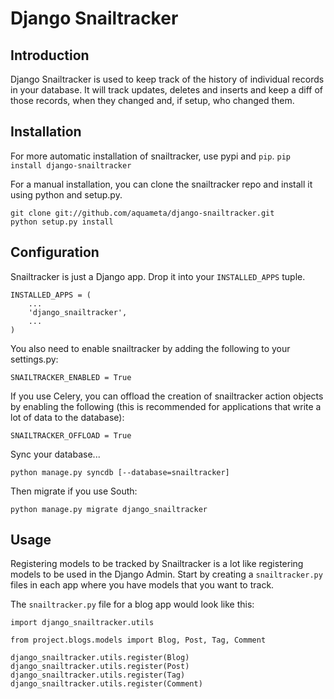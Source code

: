 # Django Snailtracker

## Introduction

Django Snailtracker is used to keep track of the history of individual
records in your database. It will track updates, deletes and inserts and
keep a diff of those records, when they changed and, if setup, who changed
them.

## Installation

For more automatic installation of snailtracker, use pypi and `pip`.
`pip install django-snailtracker`

For a manual installation, you can clone the snailtracker repo and install
it using python and setup.py.

    git clone git://github.com/aquameta/django-snailtracker.git
    python setup.py install

## Configuration

Snailtracker is just a Django app. Drop it into your `INSTALLED_APPS` tuple.

    INSTALLED_APPS = (
        ...
        'django_snailtracker',
        ...
    )

You also need to enable snailtracker by adding the following to your
settings.py:

    SNAILTRACKER_ENABLED = True

If you use Celery, you can offload the creation of snailtracker action objects
by enabling the following (this is recommended for applications that write
a lot of data to the database):

    SNAILTRACKER_OFFLOAD = True

Sync your database...

    python manage.py syncdb [--database=snailtracker]

Then migrate if you use South:

    python manage.py migrate django_snailtracker

## Usage

Registering models to be tracked by Snailtracker is a lot like registering
models to be used in the Django Admin. Start by creating a `snailtracker.py`
files in each app where you have models that you want to track.

The `snailtracker.py` file for a blog app would look like this:

    import django_snailtracker.utils
    
    from project.blogs.models import Blog, Post, Tag, Comment
    
    django_snailtracker.utils.register(Blog)
    django_snailtracker.utils.register(Post)
    django_snailtracker.utils.register(Tag)
    django_snailtracker.utils.register(Comment)
